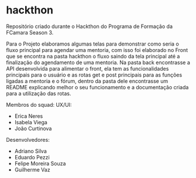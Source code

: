 # hackthon
Repositório criado durante o Hackthon do Programa de Formação da FCamara Season 3.

Para o Projeto elaboramos algumas telas para demonstrar como seria o fluxo principal para agendar uma mentoria, com isso foi elaborado no Front que se encontra na pasta hackthon o fluxo saindo da tela principal até a finalização do agendamento de uma mentoria. Na pasta back encontrasse a API desenvolvida para alimentar o front, ela tem as funcionalidades principais para o usuário e as rotas get e post principais para as funções ligadas a mentoria e o fórum, dentro da pasta dele encontrasse um README explicando melhor o seu funcionamento e a documentação criada para a utilização das rotas.

Membros do squad:
UX/UI:
- Erica Neres
- Isabela Viega
- João Curtinova

Desenvolvedores:
- Adriano Silva
- Eduardo Pezzi
- Felipe Moreira Souza
- Guilherme Vaz
